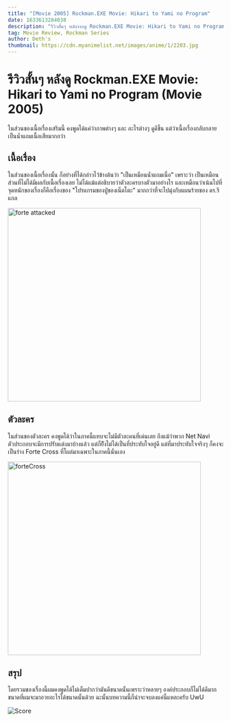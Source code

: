 ```yaml
---
title: "[Movie 2005] Rockman.EXE Movie: Hikari to Yami no Program"
date: 1633613284038
description: "รีวิวสั้นๆ หลังจากดู Rockman.EXE Movie: Hikari to Yami no Program.."
tag: Movie Review, Rockman Series
author: Deth's
thumbnail: https://cdn.myanimelist.net/images/anime/1/2203.jpg
---
```

# รีวิวสั้นๆ หลังดู Rockman.EXE Movie: Hikari to Yami no Program (Movie 2005)
ในส่วนของเนื้อเรื่องเสริมนี้ คงพูดได้แค่ว่าภาพต่างๆ และ อะไรต่างๆ ดูดีขึ้น แต่ว่าเนื้อเรื่องกลับกลายเป็นน้ำแถมเนื้อเสียมากกว่า
<br />

## เนื้อเรื่อง
ในส่วนของเนื้อเรื่องนั้น ก็อย่างที่ได้กล่าวไว้ข้างต้นว่า "เป็นเหมือนน้ำแถมเนื่อ" เพราะว่า เป็นเหมือนส่วนที่ไม่ได้มีผลกับเนื้อเรื่องเลย ไม่ได้แม้แต่อธิบายว่าตัวละครบางตัวมาอย่างไร และเหมือนว่าเน้นไปที่จุดหนักของเรื่องก็คือเรื่องของ "โปรแกรมของปู่ของเน็ตโตะ" มากกว่าที่จะไปมุ่งกับแผนร้ายของ ดร.รีแกล

<img src="https://sv1.picz.in.th/images/2021/10/07/u7z9v2.webp" alt= "forte attacked" width="450px" />
<br />

## ตัวละคร
ในส่วนของตัวละคร คงพูดได้ว่าในภาคนี้แทบจะไม่มีตัวละคนที่เด่นเลย ถึงแม้ว่าพวก Net Navi ตัวประกอบจะมีการปรับแต่งมาบ้างแล้ว แต่ก็ยัีงไม่ได้เป็นที่ประทับใจอยู่ดี แต่ที่มาประทับใจจริงๆ ก็คงจะเป็นร่าง Forte Cross ที่โผล่มาเฉพาะในภาคนี้นั่นเอง

<img src="https://sv1.picz.in.th/images/2021/10/07/u7z9v2.webp" alt= "forteCross" width="450px" />
<br />

## สรุป
โดยรวมของเรื่องนี้ผมคงพูดได้ไม่เต็มปากว่ามันดีขนาดนั้นเพราะว่าหลายๆ องค์ประกอบก็ไม่ได้ดีมากขนาดที่ผมจะมาอวยอะไรได้ขนาดนั้นด้วย ฉะนั้นบทความนี้ก็น่าจะจบลงแค่นี้แหละครับ UwU

![Score](https://img.shields.io/badge/Score-7%2F10-coral?style=for-the-badge)